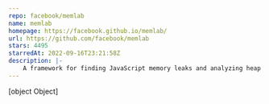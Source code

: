 ```yaml
---
repo: facebook/memlab
name: memlab
homepage: https://facebook.github.io/memlab/
url: https://github.com/facebook/memlab
stars: 4495
starredAt: 2022-09-16T23:21:58Z
description: |-
    A framework for finding JavaScript memory leaks and analyzing heap snapshots
---
```


[object Object]
